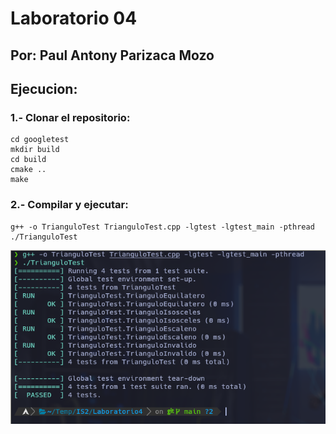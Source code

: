 # Laboratorio 04

## Por: Paul Antony Parizaca Mozo

## Ejecucion:

### 1.- Clonar el repositorio:
```
cd googletest
mkdir build
cd build
cmake ..
make
```

### 2.- Compilar y ejecutar:

```
g++ -o TrianguloTest TrianguloTest.cpp -lgtest -lgtest_main -pthread
./TrianguloTest
```

![Captura](Captura-lab04.png)
